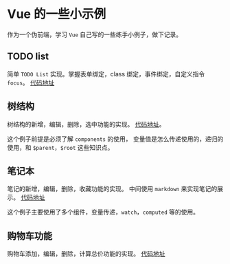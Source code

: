 # Vue 的一些小示例

作为一个伪前端，学习 `Vue` 自己写的一些练手小例子，做下记录。

## TODO list
简单 `TODO List` 实现。掌握表单绑定，class 绑定，事件绑定，自定义指令 `focus`。
[代码地址](http://htmlpreview.github.io/?https://github.com/Flyerboy/vue-demo/blob/master/todo.html)

## 树结构
树结构的新增，编辑，删除，选中功能的实现。
[代码地址](http://htmlpreview.github.io/?https://github.com/Flyerboy/vue-demo/blob/master/tree.html)。

这个例子前提是必须了解 `components` 的使用， 变量值是怎么传递使用的，递归的使用，和 `$parent`，`$root` 这些知识点。

## 笔记本
笔记的新增，编辑，删除，收藏功能的实现。
中间使用 `markdown` 来实现笔记的展示。
[代码地址](http://htmlpreview.github.io/?https://github.com/Flyerboy/vue-demo/blob/master/note.html)

这个例子主要使用了多个组件，变量传递，`watch`，`computed` 等的使用。


## 购物车功能
购物车添加，编辑，删除，计算总价功能的实现。
[代码地址](http://htmlpreview.github.io/?https://github.com/Flyerboy/vue-demo/blob/master/cart.html)
